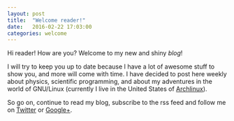 ```yaml
---
layout: post
title:  "Welcome reader!"
date:   2016-02-22 17:03:00
categories: welcome
---
```


Hi reader! How are you? Welcome to my new and shiny *blog*!

I will try to keep you up to date because I have a lot of awesome stuff to
show you, and more will come with time. I have decided to post here weekly
about physics, scientific programming, and about my adventures in the world
of GNU/Linux (currently I live in the United States of [Archlinux][arch]).

So go on, continue to read my blog, subscribe to the rss feed and follow
me on [Twitter][twitter] or [Google+][gplus].

[arch]:     http://archlinux.org
[twitter]:  http://twitter/gdmsl
[gplus]:    http://plus.google.com/+GuidoMasella
